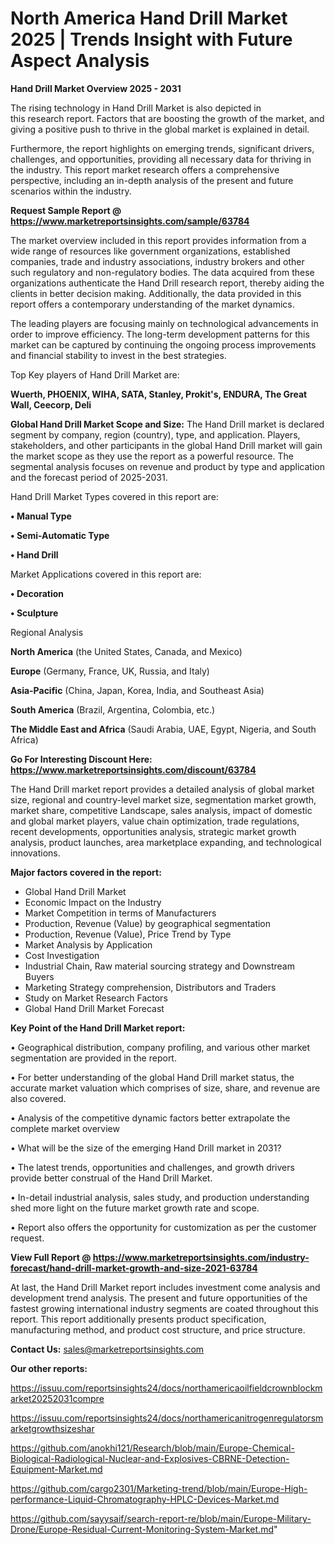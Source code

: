# North America Hand Drill Market 2025 | Trends Insight with Future Aspect Analysis

<Strong> Hand Drill Market Overview 2025 - 2031</strong>

The rising technology in Hand Drill Market is also depicted in this research report. Factors that are boosting the growth of the market, and giving a positive push to thrive in the global market is explained in detail.

Furthermore, the report highlights on emerging trends, significant drivers, challenges, and opportunities, providing all necessary data for thriving in the industry. This report market research offers a comprehensive perspective, including an in-depth analysis of the present and future scenarios within the industry.

<strong>Request Sample Report @ <a href=https://www.marketreportsinsights.com/sample/63784>https://www.marketreportsinsights.com/sample/63784</a></strong>

The market overview included in this report provides information from a wide range of resources like government organizations, established companies, trade and industry associations, industry brokers and other such regulatory and non-regulatory bodies. The data acquired from these organizations authenticate the Hand Drill research report, thereby aiding the clients in better decision making. Additionally, the data provided in this report offers a contemporary understanding of the market dynamics.

The leading players are focusing mainly on technological advancements in order to improve efficiency. The long-term development patterns for this market can be captured by continuing the ongoing process improvements and financial stability to invest in the best strategies.

Top Key players of Hand Drill Market are:

<strong>Wuerth, PHOENIX, WIHA, SATA, Stanley, Prokit&#39;s, ENDURA, The Great Wall, Ceecorp, Deli</strong>

<strong><b>Global Hand Drill Market Scope and Size:</b></strong>
The Hand Drill market is declared segment by company, region (country), type, and application. Players, stakeholders, and other participants in the global Hand Drill market will gain the market scope as they use the report as a powerful resource. The segmental analysis focuses on revenue and product by type and application and the forecast period of 2025-2031.

Hand Drill Market Types covered in this report are:

<strong>• Manual Type

• Semi-Automatic Type

• Hand Drill</strong>

Market Applications covered in this report are:

<strong>• Decoration

• Sculpture</strong> 

Regional Analysis

<strong>North America</strong> (the United States, Canada, and Mexico)

<strong>Europe</strong> (Germany, France, UK, Russia, and Italy)

<strong>Asia-Pacific</strong> (China, Japan, Korea, India, and Southeast Asia)

<strong>South America</strong> (Brazil, Argentina, Colombia, etc.)

<strong>The Middle East and Africa</strong> (Saudi Arabia, UAE, Egypt, Nigeria, and South Africa)

<strong>Go For Interesting Discount Here: <a href=https://www.marketreportsinsights.com/discount/63784>https://www.marketreportsinsights.com/discount/63784</a></strong>

The Hand Drill market report provides a detailed analysis of global market size, regional and country-level market size, segmentation market growth, market share, competitive Landscape, sales analysis, impact of domestic and global market players, value chain optimization, trade regulations, recent developments, opportunities analysis, strategic market growth analysis, product launches, area marketplace expanding, and technological innovations.

<strong><b>Major factors covered in the report:</b></strong>
<ul>
  <li>Global Hand Drill Market </li>
  <li>Economic Impact on the Industry</li>
  <li>Market Competition in terms of Manufacturers</li>
  <li>Production, Revenue (Value) by geographical segmentation</li>
  <li>Production, Revenue (Value), Price Trend by Type</li>
  <li>Market Analysis by Application</li>
  <li>Cost Investigation</li>
  <li>Industrial Chain, Raw material sourcing strategy and Downstream Buyers</li>
  <li>Marketing Strategy comprehension, Distributors and Traders</li>
  <li>Study on Market Research Factors</li>
  <li>Global Hand Drill Market Forecast</li>
</ul>

<strong><b>Key Point of the Hand Drill Market report:</b></strong>

• Geographical distribution, company profiling, and various other market segmentation are provided in the report.

• For better understanding of the global Hand Drill market status, the accurate market valuation which comprises of size, share, and revenue are also covered.

• Analysis of the competitive dynamic factors better extrapolate the complete market overview

• What will be the size of the emerging Hand Drill market in 2031?

• The latest trends, opportunities and challenges, and growth drivers provide better construal of the Hand Drill Market.

• In-detail industrial analysis, sales study, and production understanding shed more light on the future market growth rate and scope.

• Report also offers the opportunity for customization as per the customer request.

<strong><b>View Full Report @ <a href=https://www.marketreportsinsights.com/industry-forecast/hand-drill-market-growth-and-size-2021-63784>https://www.marketreportsinsights.com/industry-forecast/hand-drill-market-growth-and-size-2021-63784</a></b></strong>


At last, the Hand Drill Market report includes investment come analysis and development trend analysis. The present and future opportunities of the fastest growing international industry segments are coated throughout this report. This report additionally presents product specification, manufacturing method, and product cost structure, and price structure.

<strong>Contact Us:</strong>
sales@marketreportsinsights.com

<strong>Our other reports:</strong>

<a href=https://issuu.com/reportsinsights24/docs/northamericaoilfieldcrownblockmarket20252031compre>https://issuu.com/reportsinsights24/docs/northamericaoilfieldcrownblockmarket20252031compre</a>

<a href=https://issuu.com/reportsinsights24/docs/northamericanitrogenregulatorsmarketgrowthsizeshar>https://issuu.com/reportsinsights24/docs/northamericanitrogenregulatorsmarketgrowthsizeshar</a>

<a href=https://github.com/anokhi121/Research/blob/main/Europe-Chemical-Biological-Radiological-Nuclear-and-Explosives-CBRNE-Detection-Equipment-Market.md>https://github.com/anokhi121/Research/blob/main/Europe-Chemical-Biological-Radiological-Nuclear-and-Explosives-CBRNE-Detection-Equipment-Market.md</a>

<a href=https://github.com/cargo2301/Marketing-trend/blob/main/Europe-High-performance-Liquid-Chromatography-HPLC-Devices-Market.md>https://github.com/cargo2301/Marketing-trend/blob/main/Europe-High-performance-Liquid-Chromatography-HPLC-Devices-Market.md</a>

<a href=https://github.com/sayysaif/search-report-re/blob/main/Europe-Military-Drone/Europe-Residual-Current-Monitoring-System-Market.md>https://github.com/sayysaif/search-report-re/blob/main/Europe-Military-Drone/Europe-Residual-Current-Monitoring-System-Market.md</a>"
